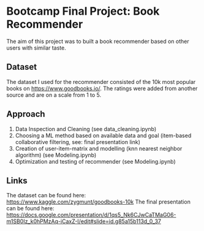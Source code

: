# Bootcamp Final Project: Book Recommender

The aim of this project was to built a book recommender based on other users with similar taste. 

## Dataset
The dataset I used for the recommender consisted of the 10k most popular books on https://www.goodbooks.io/. The ratings were added from another source and are on a scale from 1 to 5. 

## Approach
1. Data Inspection and Cleaning (see data_cleaning.ipynb) 
2. Choosing a ML method based on available data and goal (item-based collaborative filtering, see: final presentation link)
3. Creation of user-item-matrix and modelling (knn nearest neighbor algorithm) (see Modeling.ipynb)
4. Optimization and testing of recommender (see Modeling.ipynb)


## Links
The dataset can be found here: https://www.kaggle.com/zygmunt/goodbooks-10k
The final presentation can be found here: https://docs.google.com/presentation/d/1qs5_Nk6CJwCaTMaG06-m1SB0Iz_k0hPMzAq-iCaxZ-I/edit#slide=id.g85a15b113d_0_37
